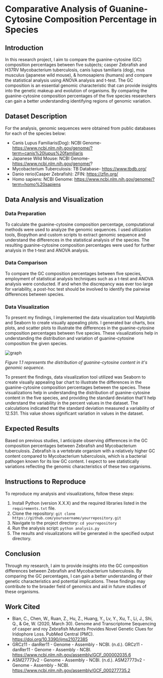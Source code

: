 # Comparative Analysis of Guanine-Cytosine Composition Percentage in Species

## Introduction
In this research project, I aim to compare the guanine-cytosine (GC) composition percentages between five subjects; casper Zebrafish and H37RV Mycobacterium tuberculosis, canis lupus tamiliaris (dog), mus musculus (japanese wild mouse), & homosapiens (humans) and compare the statistical analysis using ANOVA analysis and t-test. The GC composition is an essential genomic characteristic that can provide insights into the genetic makeup and evolution of organisms. By comparing the guanine-cytosine composition percentages of the five species researchers can gain a better understanding identifying regions of genomic variation.

## Dataset Description
For the analysis, genomic sequences were obtained from public databases for each of the species below:
* Canis Lupus Familiaris(Dog): NCBI Genome- https://www.ncbi.nlm.nih.gov/genome/?term=canis%20lupus%20familiaris
* Japanese Wild Mouse: NCBI Genome- https://www.ncbi.nlm.nih.gov/genome/?
* Mycobacterium Tuberculosis: TB Database- https://www.tbdb.org/
* Danio rerio(Casper Zebrafish): ZFIN: https://zfin.org/
* Homo sapiens: NCBI Genome: https://www.ncbi.nlm.nih.gov/genome/?term=homo%20sapiens

## Data Analysis and Visualization
### Data Preparation
To calculate the guanine-cytosine composition percentage, computational methods were used to analyze the genomic sequences. I used utliization tools, Biopython and custom scripts to extract genomic sequence and understand the differences in the statistical analysis of the species. The resulting guanine-cytosine composition percentages were used for further analysis in the t-test and ANOVA analysis.

### Data Comparison
To compare the GC composition percentages between five species, employment of statistical analysis techniques such as a t-test and ANOVA analysis were conducted. If and when the discrepancy was ever too large for variability, a post-hoc test should be involved to identify the pairwise differences between species.

### Data Visualization
To present my findings, I implemented the data visualization tool Matplotlib and Seaborn to create visually appealing plots. I generated bar charts, box plots, and scatter plots to illustrate the differences in the guanine-cytosine composition percentages between five species. These visualizations help in understanding the distribution and variation of guanine-cytosine composition the given species.

![graph](https://github.com/JobinJohn24/ZVMBT/assets/63524391/6008c811-e05e-4938-9373-c95b56f99519)

*Figure 1.1 represents the distribution of guanine-cytosine content in it's genomic sequence.*


To present the findings, data visualization tool utilized was Seaborn to create visually appealing bar chart to illustrate the differences in the guanine-cytosine composition percentages between the species. These visualizations help in understanding the distribution of guanine-cytosine content in the five species, and providing the standard deviation that'll help understand the variability in the percent values in the dataset. The calculations indicated that the standard deviation measured a variability of 12.531. This value shows significant variation in values in the dataset.

## Expected Results
Based on previous studies, I anticipate observing differences in the GC composition percentages between Zebrafish and Mycobacterium tuberculosis. Zebrafish is a vertebrate organism with a relatively higher GC content compared to Mycobacterium tuberculosis, which is a bacterial pathogen known for its low GC content. I expect to see statistically variations reflecting the genomic characteristics of these two organisms.

## Instructions to Reproduce
To reproduce my analysis and visualizations, follow these steps:
1. Install Python (version X.X.X) and the required libraries listed in the `requirements.txt` file.
2. Clone the repository: `git clone https://github.com/yourusername/yourrepository.git`
3. Navigate to the project directory: `cd yourrepository`
4. Run the analysis script: `python analysis.py`
5. The results and visualizations will be generated in the specified output directory.

## Conclusion
Through my research, I aim to provide insights into the GC composition differences between Zebrafish and Mycobacterium tuberculosis. By comparing the GC percentages, I can gain a better understanding of their genetic characteristics and potential implications. These findings may contribute to the broader field of genomics and aid in future studies of these organisms.

## Work Cited
* Bian, C., Chen, W., Ruan, Z., Hu, Z., Huang, Y., Lv, Y., Xu, T., Li, J., Shi, Q., & Ge, W. (2020, March 30). Genome and Transcriptome Sequencing of casper and roy Zebrafish Mutants Provides Novel Genetic Clues for Iridophore Loss. PubMed Central (PMC). https://doi.org/10.3390/ijms21072385
* GRCz11 - danRer11 - Genome - Assembly - NCBI. (n.d.). GRCz11 - danRer11 - Genome - Assembly - NCBI. https://www.ncbi.nlm.nih.gov/assembly/GCF_000002035.6
* ASM27773v2 - Genome - Assembly - NCBI. (n.d.). ASM27773v2 - Genome - Assembly - NCBI. https://www.ncbi.nlm.nih.gov/assembly/GCF_000277735.2

